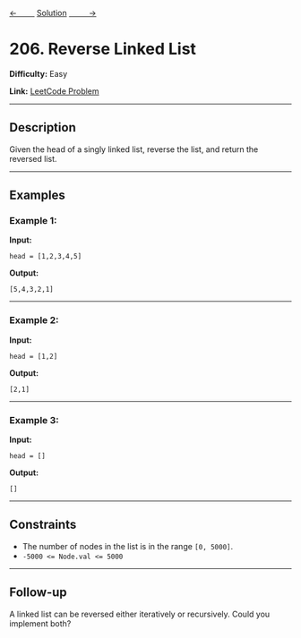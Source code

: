 [<-&nbsp;&nbsp;&nbsp;&nbsp;&nbsp;&nbsp;&nbsp;&nbsp;](../21.%20Merge%20Two%20Sorted%20Lists/statement.md)
[Solution](206.%20Reverse%20Linked%20List/solution.js)
[&nbsp;&nbsp;&nbsp;&nbsp;&nbsp;&nbsp;&nbsp;&nbsp; ->](../62.%20Unique%20Paths/statement.md)

# 206. Reverse Linked List

**Difficulty:** Easy

**Link:** [LeetCode Problem](https://leetcode.com/problems/reverse-linked-list/)

---

## Description

Given the head of a singly linked list, reverse the list, and return the reversed list.

---

## Examples

### Example 1:

**Input:**

```plaintext
head = [1,2,3,4,5]
```

**Output:**

```plaintext
[5,4,3,2,1]
```

---

### Example 2:

**Input:**

```plaintext
head = [1,2]
```

**Output:**

```plaintext
[2,1]
```

---

### Example 3:

**Input:**

```plaintext
head = []
```

**Output:**

```plaintext
[]
```

---

## Constraints

- The number of nodes in the list is in the range `[0, 5000]`.
- `-5000 <= Node.val <= 5000`

---

## Follow-up

A linked list can be reversed either iteratively or recursively. Could you implement both?
